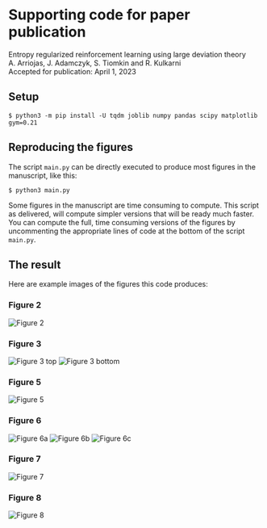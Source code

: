 # Supporting code for paper publication

Entropy regularized reinforcement learning using large deviation theory\
A. Arriojas,  J. Adamczyk, S. Tiomkin and R. Kulkarni\
Accepted for publication: April 1, 2023

## Setup
```
$ python3 -m pip install -U tqdm joblib numpy pandas scipy matplotlib gym=0.21
```

## Reproducing the figures
The script `main.py` can be directly executed to produce most figures in the manuscript, like this:
```
$ python3 main.py
``` 

Some figures in the manuscript are time consuming to compute. This script as delivered, will compute simpler versions that will be ready much faster. You can compute the full, time consuming versions of the figures by uncommenting the appropriate lines of code at the bottom of the script `main.py`.

## The result
Here are example images of the figures this code produces:

### Figure 2
![Figure 2](figure_2.png)

### Figure 3
![Figure 3 top](figure_3_top.png)
![Figure 3 bottom](figure_3_bottom.png)

### Figure 5
![Figure 5](figure_5.png)

### Figure 6
![Figure 6a](figure_6a.png)
![Figure 6b](figure_6b.png)
![Figure 6c](figure_6c.png)

### Figure 7
![Figure 7](figure_7.png)

### Figure 8
![Figure 8](figure_8.png)
